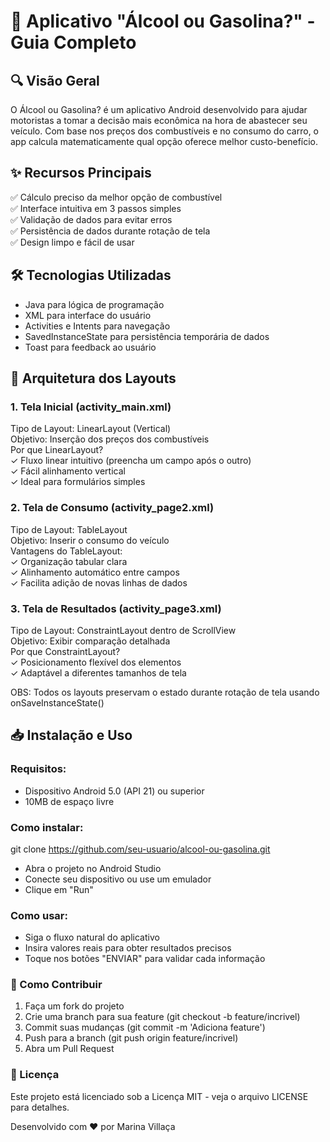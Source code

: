 # 📱 Aplicativo "Álcool ou Gasolina?" - Guia Completo

## 🔍 Visão Geral
O Álcool ou Gasolina? é um aplicativo Android desenvolvido para ajudar motoristas a tomar a decisão mais econômica na hora de abastecer seu veículo. Com base nos preços dos combustíveis e no consumo do carro, o app calcula matematicamente qual opção oferece melhor custo-benefício.

## ✨ Recursos Principais
✅ Cálculo preciso da melhor opção de combustível <br>
✅ Interface intuitiva em 3 passos simples<br>
✅ Validação de dados para evitar erros<br>
✅ Persistência de dados durante rotação de tela<br>
✅ Design limpo e fácil de usar<br>

## 🛠️ Tecnologias Utilizadas
- Java para lógica de programação
- XML para interface do usuário
- Activities e Intents para navegação
- SavedInstanceState para persistência temporária de dados
- Toast para feedback ao usuário

## 🎨 Arquitetura dos Layouts
### 1. Tela Inicial (activity_main.xml)
Tipo de Layout: LinearLayout (Vertical)<br>
Objetivo: Inserção dos preços dos combustíveis<br>
Por que LinearLayout?<br>
✓ Fluxo linear intuitivo (preencha um campo após o outro)<br>
✓ Fácil alinhamento vertical<br>
✓ Ideal para formulários simples<br>

### 2. Tela de Consumo (activity_page2.xml)
Tipo de Layout: TableLayout<br>
Objetivo: Inserir o consumo do veículo<br>
Vantagens do TableLayout:<br>
✓ Organização tabular clara<br>
✓ Alinhamento automático entre campos<br>
✓ Facilita adição de novas linhas de dados<br>

### 3. Tela de Resultados (activity_page3.xml)
Tipo de Layout: ConstraintLayout dentro de ScrollView<br>
Objetivo: Exibir comparação detalhada<br>
Por que ConstraintLayout?<br>
✓ Posicionamento flexível dos elementos<br>
✓ Adaptável a diferentes tamanhos de tela<br>

OBS: Todos os layouts preservam o estado durante rotação de tela usando onSaveInstanceState()

## 📥 Instalação e Uso
### Requisitos:
- Dispositivo Android 5.0 (API 21) ou superior
- 10MB de espaço livre

### Como instalar:
git clone https://github.com/seu-usuario/alcool-ou-gasolina.git <br>
- Abra o projeto no Android Studio
- Conecte seu dispositivo ou use um emulador
- Clique em "Run"

### Como usar:
- Siga o fluxo natural do aplicativo
- Insira valores reais para obter resultados precisos
- Toque nos botões "ENVIAR" para validar cada informação

### 🤝 Como Contribuir
1. Faça um fork do projeto
2. Crie uma branch para sua feature (git checkout -b feature/incrivel)
3. Commit suas mudanças (git commit -m 'Adiciona feature')
4. Push para a branch (git push origin feature/incrivel)
5. Abra um Pull Request

### 📄 Licença
Este projeto está licenciado sob a Licença MIT - veja o arquivo LICENSE para detalhes. <br>

Desenvolvido com ❤️ por Marina Villaça 
